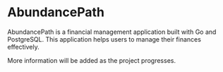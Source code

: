 # AbundancePath

AbundancePath is a financial management application built with Go and PostgreSQL. This application helps users to manage their finances effectively.

More information will be added as the project progresses.
